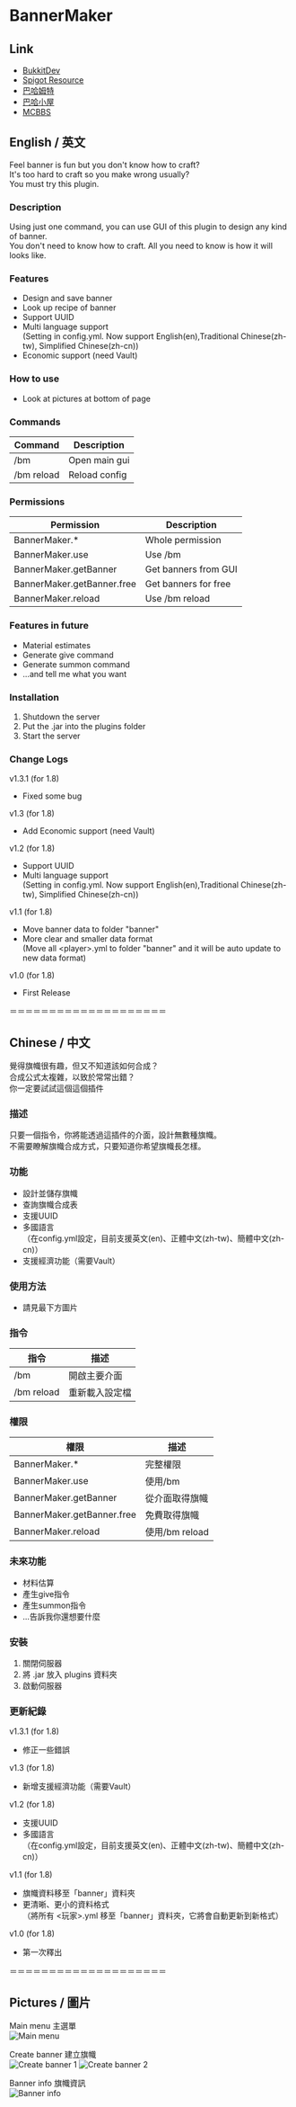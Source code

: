 # BannerMaker
## Link
* [BukkitDev](http://dev.bukkit.org/bukkit-plugins/bannermaker/)
* [Spigot Resource](http://www.spigotmc.org/resources/bannermaker.4380/)
* [巴哈姆特](http://forum.gamer.com.tw/C.php?bsn=18673&snA=123519&tnum=1)
* [巴哈小屋](http://home.gamer.com.tw/creationDetail.php?sn=2760067)
* [MCBBS](http://www.mcbbs.net/thread-415289-1-1.html)

## English / 英文

Feel banner is fun but you don't know how to craft?  
It's too hard to craft so you make wrong usually?  
You must try this plugin.

### Description
Using just one command, you can use GUI of this plugin to design any kind of banner.  
You don't need to know how to craft. All you need to know is how it will looks like.

### Features
* Design and save banner
* Look up recipe of banner
* Support UUID
* Multi language support  
 (Setting in config.yml. Now support English(en),Traditional Chinese(zh-tw), Simplified Chinese(zh-cn))
* Economic support (need Vault)

### How to use
* Look at pictures at bottom of page

### Commands
|**Command**|**Description**|
|---|---|
|/bm|Open main gui|
|/bm reload|Reload config|

### Permissions
|**Permission**|**Description**|
|---|---|
|BannerMaker.*|Whole permission|
|BannerMaker.use|Use /bm|
|BannerMaker.getBanner|Get banners from GUI|
|BannerMaker.getBanner.free|Get banners for free|
|BannerMaker.reload|Use /bm reload|

### Features in future
* Material estimates
* Generate give command
* Generate summon command
* ...and tell me what you want

### Installation
1. Shutdown the server
2. Put the .jar into the plugins folder
3. Start the server

### Change Logs
v1.3.1 (for 1.8)
- Fixed some bug

v1.3 (for 1.8)
- Add Economic support (need Vault)

v1.2 (for 1.8)
- Support UUID
- Multi language support  
(Setting in config.yml. Now support English(en),Traditional Chinese(zh-tw), Simplified Chinese(zh-cn))

v1.1 (for 1.8)
- Move banner data to folder "banner"
- More clear and smaller data format  
(Move all &lt;player&gt;.yml to folder "banner" and it will be auto update to new data format)

v1.0 (for 1.8)
- First Release


＝＝＝＝＝＝＝＝＝＝＝＝＝＝＝＝＝＝＝＝

## Chinese / 中文

覺得旗幟很有趣，但又不知道該如何合成？  
合成公式太複雜，以致於常常出錯？  
你一定要試試這個這個插件

### 描述
只要一個指令，你將能透過這插件的介面，設計無數種旗幟。  
不需要瞭解旗幟合成方式，只要知道你希望旗幟長怎樣。

### 功能
* 設計並儲存旗幟
* 查詢旗幟合成表
* 支援UUID
* 多國語言  
（在config.yml設定，目前支援英文(en)、正體中文(zh-tw)、簡體中文(zh-cn)）
* 支援經濟功能（需要Vault）

### 使用方法
* 請見最下方圖片

### 指令
|**指令**|**描述**|
|---|---|
|/bm|開啟主要介面|
|/bm reload|重新載入設定檔|

### 權限
|**權限**|**描述**|
|---|---|
|BannerMaker.*|完整權限|
|BannerMaker.use|使用/bm|
|BannerMaker.getBanner|從介面取得旗幟|
|BannerMaker.getBanner.free|免費取得旗幟|
|BannerMaker.reload|使用/bm reload|

### 未來功能
* 材料估算
* 產生give指令
* 產生summon指令
* ...告訴我你還想要什麼

### 安裝
1. 關閉伺服器
2. 將 .jar 放入 plugins 資料夾
3. 啟動伺服器

### 更新紀錄
v1.3.1 (for 1.8)
- 修正一些錯誤

v1.3 (for 1.8)
- 新增支援經濟功能（需要Vault）

v1.2 (for 1.8)
- 支援UUID
- 多國語言  
（在config.yml設定，目前支援英文(en)、正體中文(zh-tw)、簡體中文(zh-cn)）

v1.1 (for 1.8)
- 旗幟資料移至「banner」資料夾
- 更清晰、更小的資料格式  
（將所有 &lt;玩家&gt;.yml 移至「banner」資料夾，它將會自動更新到新格式）

v1.0 (for 1.8)
- 第一次釋出

＝＝＝＝＝＝＝＝＝＝＝＝＝＝＝＝＝＝＝＝
## Pictures / 圖片
Main menu 主選單  
![Main menu](http://i.imgur.com/IcXVbFI.png)

Create banner 建立旗幟  
![Create banner 1](http://i.imgur.com/2RhPSUm.png)
![Create banner 2](http://i.imgur.com/ssVKwIT.png)

Banner info 旗幟資訊  
![Banner info](http://i.imgur.com/LIxJo0Z.png)
